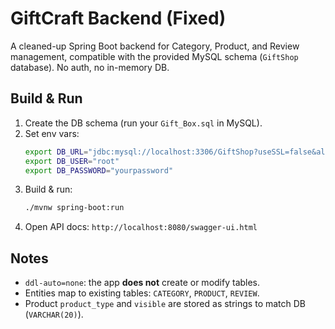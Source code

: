 
# GiftCraft Backend (Fixed)

A cleaned-up Spring Boot backend for Category, Product, and Review management,
compatible with the provided MySQL schema (`GiftShop` database). No auth, no in-memory DB.

## Build & Run

1. Create the DB schema (run your `Gift_Box.sql` in MySQL).
2. Set env vars:
   ```bash
   export DB_URL="jdbc:mysql://localhost:3306/GiftShop?useSSL=false&allowPublicKeyRetrieval=true&serverTimezone=UTC"
   export DB_USER="root"
   export DB_PASSWORD="yourpassword"
   ```
3. Build & run:
   ```bash
   ./mvnw spring-boot:run
   ```
4. Open API docs: `http://localhost:8080/swagger-ui.html`

## Notes
- `ddl-auto=none`: the app **does not** create or modify tables.
- Entities map to existing tables: `CATEGORY`, `PRODUCT`, `REVIEW`.
- Product `product_type` and `visible` are stored as strings to match DB (`VARCHAR(20)`).
